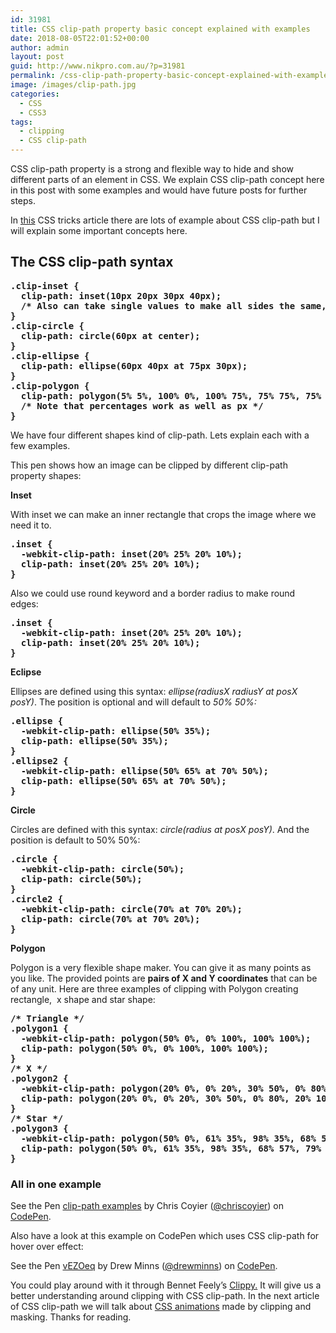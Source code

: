 ```yaml
---
id: 31981
title: CSS clip-path property basic concept explained with examples
date: 2018-08-05T22:01:52+00:00
author: admin
layout: post
guid: http://www.nikpro.com.au/?p=31981
permalink: /css-clip-path-property-basic-concept-explained-with-examples/
image: /images/clip-path.jpg
categories:
  - CSS
  - CSS3
tags:
  - clipping
  - CSS clip-path
---
```

CSS clip-path property is a strong and flexible way to hide and show different parts of an element in CSS. We explain CSS clip-path concept here in this post with some examples and would have future posts for further steps.

In <a href="https://css-tricks.com/clipping-masking-css/" target="_blank" rel="noopener noreferrer">this</a> CSS tricks article there are lots of example about CSS clip-path but I will explain some important concepts here.

## The CSS clip-path syntax



<pre class="wp-block-preformatted"><strong>.clip-inset {
  clip-path: inset(10px 20px 30px 40px);
  /* Also can take single values to make all sides the same, or 2 values (vert/horz), or 3 values (top/horz/bottom). */
}</strong><br /><strong>.clip-circle {
  clip-path: circle(60px at center);
}
.clip-ellipse {
  clip-path: ellipse(60px 40px at 75px 30px);
}
.clip-polygon {
  clip-path: polygon(5% 5%, 100% 0%, 100% 75%, 75% 75%, 75% 100%, 50% 75%, 0% 75%);
  /* Note that percentages work as well as px */
}</strong><br /></pre>

We have four different shapes kind of clip-path. Lets explain each with a few examples.

This pen shows how an image can be clipped by different clip-path property shapes:

**Inset**

With inset we can make an inner rectangle that crops the image where we need it to.

<pre class="wp-block-preformatted"><strong>.inset {
  -webkit-clip-path: inset(20% 25% 20% 10%);
  clip-path: inset(20% 25% 20% 10%);
}</strong></pre>

Also we could use round keyword and a border radius to make round edges:

<pre class="wp-block-preformatted"><strong>.inset {
  -webkit-clip-path: inset(20% 25% 20% 10%);
  clip-path: inset(20% 25% 20% 10%);
}</strong></pre>

[](http://bennettfeely.com/clippy/)**Eclipse**

Ellipses are defined using this syntax: _ellipse(radiusX radiusY at posX posY)_. The position is optional and will default to _50% 50%:_

<pre class="wp-block-preformatted"><strong>.ellipse {
  -webkit-clip-path: ellipse(50% 35%);
  clip-path: ellipse(50% 35%);
}
.ellipse2 {
  -webkit-clip-path: ellipse(50% 65% at 70% 50%);
  clip-path: ellipse(50% 65% at 70% 50%);
}</strong></pre>

**Circle**

Circles are defined with this syntax: _circle(radius at posX posY)_. And the position is default to 50% 50%:

<pre class="wp-block-preformatted"><strong>.circle {
  -webkit-clip-path: circle(50%);
  clip-path: circle(50%);
}
.circle2 {
  -webkit-clip-path: circle(70% at 70% 20%);
  clip-path: circle(70% at 70% 20%);
}</strong></pre>

**Polygon**

Polygon is a very flexible shape maker. You can give it as many points as you like. The provided points are **pairs of X and Y coordinates** that can be of any unit. Here are three examples of clipping with Polygon creating rectangle,  x shape and star shape:

<pre class="wp-block-preformatted"><strong>/* Triangle */
.polygon1 {
  -webkit-clip-path: polygon(50% 0%, 0% 100%, 100% 100%);
  clip-path: polygon(50% 0%, 0% 100%, 100% 100%);
}
/* X */
.polygon2 {
  -webkit-clip-path: polygon(20% 0%, 0% 20%, 30% 50%, 0% 80%, 20% 100%, 50% 70%, 80% 100%, 100% 80%, 70% 50%, 100% 20%, 80% 0%, 50% 30%);
  clip-path: polygon(20% 0%, 0% 20%, 30% 50%, 0% 80%, 20% 100%, 50% 70%, 80% 100%, 100% 80%, 70% 50%, 100% 20%, 80% 0%, 50% 30%);
}
/* Star */
.polygon3 {
  -webkit-clip-path: polygon(50% 0%, 61% 35%, 98% 35%, 68% 57%, 79% 91%, 50% 70%, 21% 91%, 32% 57%, 2% 35%, 39% 35%);
  clip-path: polygon(50% 0%, 61% 35%, 98% 35%, 68% 57%, 79% 91%, 50% 70%, 21% 91%, 32% 57%, 2% 35%, 39% 35%);
}</strong></pre>

### All in one example

<p data-height="400" data-theme-id="0" data-slug-hash="wBKPOm" data-default-tab="html,result" data-user="chriscoyier" data-pen-title="clip-path examples" class="codepen">
  See the Pen <a href="https://codepen.io/chriscoyier/pen/wBKPOm/">clip-path examples</a> by Chris Coyier (<a href="https://codepen.io/chriscoyier">@chriscoyier</a>) on <a href="https://codepen.io">CodePen</a>.
</p>

Also have a look at this example on CodePen which uses CSS clip-path for hover over effect:

<p data-height="400" data-theme-id="0" data-slug-hash="vEZOeq" data-default-tab="css,result" data-user="drewminns" data-pen-title="vEZOeq" class="codepen">
  See the Pen <a href="https://codepen.io/drewminns/pen/vEZOeq/">vEZOeq</a> by Drew Minns (<a href="https://codepen.io/drewminns">@drewminns</a>) on <a href="https://codepen.io">CodePen</a>.
</p>

You could play around with it through Bennet Feely&#8217;s [Clippy.](http://bennettfeely.com/clippy/) It will give us a better understanding around clipping with CSS clip-path. In the next article of CSS clip-path we will talk about [CSS animations](http://www.nikpro.com.au/learn-how-to-use-css-animation-using-keyframes-with-examples/) made by clipping and masking. Thanks for reading.

[](http://bennettfeely.com/clippy/)